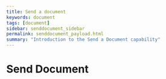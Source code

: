 ```yaml
---
title: Send a document
keywords: document
tags: [document]
sidebar: senddocument_sidebar
permalink: senddocument_payload.html
summary: "Introduction to the Send a Document capability"
---
```


# Send Document #

